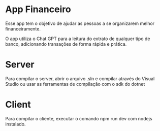# App Financeiro

Esse app tem o objetivo de ajudar as pessoas a se organizarem melhor financeiramente.

O app utiliza o Chat GPT para a leitura do extrato de qualquer tipo de banco, adicionando transações de forma rápida e prática.

# Server

Para compilar o server, abrir o arquivo .sln e compilar através do Visual Studio ou usar as ferramentas de compilação com o sdk do dotnet

# Client

Para compilar o cliente, executar o comando npm run dev com nodejs instalado.